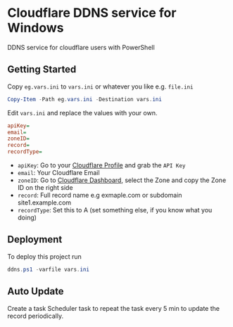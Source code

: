 
# Cloudflare DDNS service for Windows

DDNS service for cloudflare users with PowerShell

## Getting Started

Copy `eg.vars.ini` to `vars.ini` or whatever you like e.g. `file.ini`

```powershell
Copy-Item -Path eg.vars.ini -Destination vars.ini
```

Edit `vars.ini` and replace the values with your own.

```ini
apiKey= 
email=
zoneID=
record=
recordType=
```

* `apiKey`: Go to your [Cloudflare Profile](https://dash.cloudflare.com/profile/api-tokens) and grab the `API Key`
* `email`: Your Cloudflare Email
* `zoneID`: Go to [Cloudflare Dashboard](https://dash.cloudflare.com/), select the Zone and copy the Zone ID on the right side
* `record`: Full record name e.g exmaple.com or subdomain site1.example.com
* `recordType`: Set this to A (set something else, if you know what you doing)

## Deployment

To deploy this project run

```powershell
ddns.ps1 -varfile vars.ini
```

## Auto Update

Create a task Scheduler task to repeat the task every 5 min to update the record periodically.
